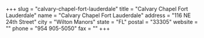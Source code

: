+++
slug = "calvary-chapel-fort-lauderdale"
title = "Calvary Chapel Fort Lauderdale"
name = "Calvary Chapel Fort Lauderdale"
address = "116 NE 24th Street"
city = "Wilton Manors"
state = "FL"
postal = "33305"
website = ""
phone = "954 905-5050"
fax = ""
+++
